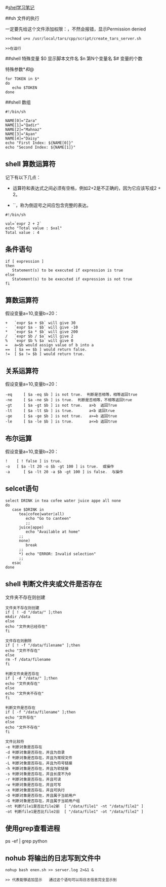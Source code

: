 #[shel学习笔记](http://www.hechaku.com/shell/)

##sh 文件的执行

一定要先给这个文件添加权限：，不然会报错，显示Permission denied
```
>>chmod u+x /usr/local/tars/cpp/script/create_tars_server.sh

>>在运行
```

##shell 特殊变量
$0    显示脚本文件名
$n    第N个变量名
$#    变量的个数

特殊参数$* 和$@
```
for TOKEN in $*
do
   echo $TOKEN
done
```

##shell 数组

```
#!/bin/sh

NAME[0]="Zara"
NAME[1]="Qadir"
NAME[2]="Mahnaz"
NAME[3]="Ayan"
NAME[4]="Daisy"
echo "First Index: ${NAME[0]}"
echo "Second Index: ${NAME[1]}"
```

## shell 算数运算符

记下有以下几点：

* 运算符和表达式之间必须有空格，例如2+2是不正确的，因为它应该写成2 + 2。

* ``，称为倒逗号之间应包含完整的表达。

```
#!/bin/sh

val=`expr 2 + 2`
echo "Total value : $val"
Total value : 4
```
## 条件语句

```
if [ expression ]
then
   Statement(s) to be executed if expression is true
else
   Statement(s) to be executed if expression is not true
fi
```

## 算数运算符

假设变量a=10,变量b=20：
```
+   `expr $a + $b` will give 30
-   `expr $a - $b` will give -10
*   `expr $a * $b` will give 200
/  	`expr $b / $a` will give 2
%   `expr $b % $a` will give 0
=   a=$b would assign value of b into a
==  [ $a == $b ] would return false.
!=  [ $a != $b ] would return true.

```

## 关系运算符

假设变量a=10,变量b=20：

```
-eq   	[ $a -eq $b ] is not true.  判断是否相等，相等返回true
-ne     [ $a -ne $b ] is true.  判断是否相等，不相等返回true
-gt     [ $a -gt $b ] is not true.   a>b  返回True
-lt     [ $a -lt $b ] is true.       a<b 返回true
-ge     [ $a -ge $b ] is not true.   a>=b 返回true
-le     [ $a -le $b ] is true.       a<=b 返回true
```

## 布尔运算
假设变量a=10,变量b=20：

```
!    [ ! false ] is true.
-o   [ $a -lt 20 -o $b -gt 100 ] is true.  或操作
-a		[ $a -lt 20 -a $b -gt 100 ] is false.  与操作
```

## selcet语句

```
select DRINK in tea cofee water juice appe all none
do
   case $DRINK in
      tea|cofee|water|all) 
         echo "Go to canteen"
         ;;
      juice|appe)
         echo "Available at home"
      ;;
      none) 
         break 
      ;;
      *) echo "ERROR: Invalid selection" 
      ;;
   esac
done
```

## shell 判断文件夹或文件是否存在
文件夹不存在则创建
```
文件夹不存在则创建
if [ ! -d "/data/" ];then
mkdir /data
else
echo "文件夹已经存在"
fi

文件存在则删除
if [ ! -f "/data/filename" ];then
echo "文件不存在"
else
rm -f /data/filename
fi

判断文件夹是否存在
if [ -d "/data/" ];then
echo "文件夹存在"
else
echo "文件夹不存在"
fi

判断文件是否存在
if [ -f "/data/filename" ];then
echo "文件存在"
else
echo "文件不存在"
fi

文件比较符
-e 判断对象是否存在
-d 判断对象是否存在，并且为目录
-f 判断对象是否存在，并且为常规文件
-L 判断对象是否存在，并且为符号链接
-h 判断对象是否存在，并且为软链接
-s 判断对象是否存在，并且长度不为0
-r 判断对象是否存在，并且可读
-w 判断对象是否存在，并且可写
-x 判断对象是否存在，并且可执行
-O 判断对象是否存在，并且属于当前用户
-G 判断对象是否存在，并且属于当前用户组
-nt 判断file1是否比file2新  [ "/data/file1" -nt "/data/file2" ]
-ot 判断file1是否比file2旧  [ "/data/file1" -ot "/data/file2" ]

```

## 使用grep查看进程

ps -ef | grep python

## nohub 将输出的日志写到文件中

```
nohup bash enen.sh >> server.log 2>&1 &

>> 代表能够追加显示   通过这个语句可以将日志信息完全显示到
```

